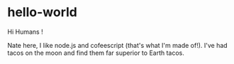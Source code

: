 # hello-world

Hi Humans !

Nate here, I like node.js and cofeescript (that's what I'm made of!).
I've had tacos on the moon and find them far superior to Earth tacos.
